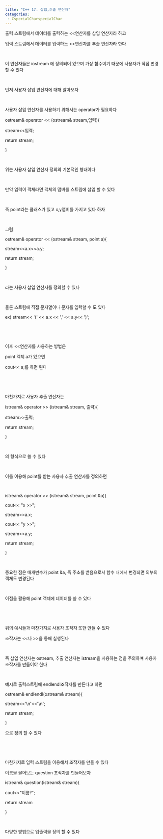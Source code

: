 ```yaml
---
title: "C++ 17. 삽입,추출 연산자"
categories:
 - CspecialCharspecialChar
---
```








출력 스트림에서 데이터를 출력하는 <<연산자를 삽입 연산자라 하고

입력 스트림에서 데이터를 입력하느 >>연산자를 추출 연산자라 한다

​

이 연산자들은 iostream 에 정의되어 있으며 가상 함수이기 때문에 사용자가 직접 변경할 수 있다

​

먼저 사용자 삽입 연산자에 대해 알아보자

​

사용자 삽입 연산자를 사용하기 위해서는 operator가 필요하다

ostream& operator << (ostream& stream,입력){

stream<<입력;

 return stream;

}

​

위는 사용자 삽입 연산자 정의의 기본적인 형태이다

​

만약 입력이 객체라면 객체의 맴버를 스트림에 삽입 할 수 있다

​

즉 point라는 클래스가 있고 x,y맴버를 가지고 있다 하자

​

그럼 

ostream& operator << (ostream& stream, point a){

stream<<a.x<<a.y;

 return stream;

}

​

라는 사용자 삽입 연산자를 정의할 수 있다

​

물론 스트림에 직접 문자열이나 문자를 입력할 수 도 있다

ex) stream<< '(' << a.x << ',' << a.y<< ')';

​

​

이후 <<연산자를 사용하는 방법은

point 객체 a가 있으면

cout<< a;를 하면 된다

​

​

마찬가지로 사용자 추출 연산자는

istream& operator >> (istream& stream, 출력){

stream>>출력;

 return stream;

}

​

의 형식으로 쓸 수 있다

​

이를 이용해 point를 받는 사용자 추출 연산자를 정의하면

​

istream& operator >> (istream& stream, point &a){

cout<< "x >>";

stream>>a.x;

cout<< "y >>";

stream>>a.y;

 return stream;

}

​

중요한 점은 매개변수가 point &a, 즉 주소를 받음으로서 함수 내에서 변경되면 외부의 객체도 변경된다

​

이점을 활용해 point 객체에 데이터를 쓸 수 있다

​

​

위의 예시들과 마찬가지로 사용자 조작자 또한 만들 수 있다

조작자는 <<나 >>을 통해 실행된다

​

즉 삽입 연산자는 ostream, 추출 연산자는 istream을 사용하는 점을 주의하며 사용자 조작자를 만들어야 한다

​

예시로 출력스트림에 endlendl조작자를 만든다고 하면

ostream& endlendl(ostream& stream){

 stream<<'\n'<<'\n';

 return stream;

}

으로 정의 할 수 있다

​

​

마찬가지로 입력 스트림을 이용해서 조작자를 만들 수 있다

이름을 물어보는 question 조작자를 만들어보자

istream& question(istream& stream){

 cout<<"이름?";

 return stream

}

​

다양한 방법으로 입출력을 정의 할 수 있다




 

